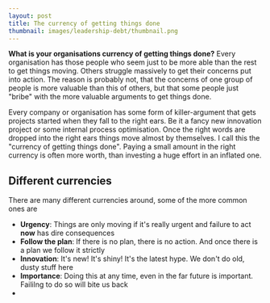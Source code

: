 ```yaml
---
layout: post
title: The currency of getting things done
thumbnail: images/leadership-debt/thumbnail.png
---
```


**What is your organisations currency of getting things done?** Every organisation has those people who seem just to be more able than the rest to get things moving. Others struggle massively to get their concerns put into action. The reason is probably not, that the concerns of one group of people is more valuable than this of others, but that some people just "bribe" with the more valuable arguments to get things done. 

Every company or organisation has some form of killer-argument that gets projects started when they fall to the right ears. Be it a fancy new innovation project or some internal process optimisation. Once the right words are dropped into the right ears things move almost by themselves. I call this the "currency of getting things done". Paying a small amount in the right currency is often more worth, than investing a huge effort in an inflated one. 

## Different currencies 

There are many different currencies around, some of the more common ones are 
* **Urgency**: Things are only moving if it's really urgent and failure to act **now** has dire consequences
* **Follow the plan**: If there is no plan, there is no action. And once there is a plan we follow it strictly
* **Innovation**: It's new! It's shiny! It's the latest hype. We don't do old, dusty stuff here
* **Importance**: Doing this at any time, even in the far future is important. Faililng to do so will bite us back
* 